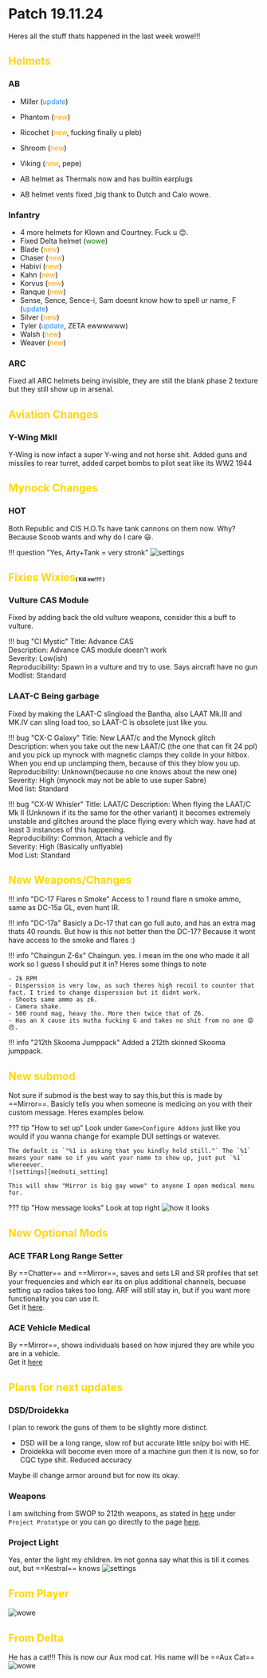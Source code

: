 [mednoti_setting]: https://cdn.discordapp.com/attachments/616825831779467284/648247817655025667/20191124144247_1.jpg "yes"
[how_message_looks]: https://cdn.discordapp.com/attachments/616825831779467284/648249618207080458/20191124145216_1.jpg "yes"
[hot_reason]: https://cdn.discordapp.com/attachments/457505629729325056/648264229727502336/happi.PNG "Y tank and arty at same time, f"
[lenny]: https://assets.piliapp.com/s3pxy/emoticon/item/lenny-face.png "lenny"
[player]: https://media.discordapp.net/attachments/360059353581092864/648273100835913730/76958636_3545251872156066_4527893276656664576_o.jpg?width=543&height=532 "player"
[delta]: https://cdn.discordapp.com/attachments/457690691749806113/648279568431579152/image6.jpg "delta"

# Patch 19.11.24

Heres all the stuff thats happened in the last week wowe!!!

## <span style="color:gold">Helmets</span> 

### AB

- Miller (<span style="color:dodgerblue">update</span>)
- Phantom (<span style="color:orange">new</span>)
- Ricochet (<span style="color:orange">new</span>, fucking finally u pleb)
- Shroom (<span style="color:orange">new</span>)
- Viking (<span style="color:orange">new</span>, pepe)

- AB helmet as Thermals now and has builtin earplugs
- AB helmet vents fixed ,big thank to Dutch and Calo wowe.

### Infantry
- 4 more helmets for Klown and Courtney. Fuck u 😊.
- Fixed Delta helmet (<span style="color:green">wowe</span>)
- Blade (<span style="color:orange">new</span>)
- Chaser (<span style="color:orange">new</span>)
- Habivi (<span style="color:orange">new</span>)
- Kahn (<span style="color:orange">new</span>)
- Korvus (<span style="color:orange">new</span>)
- Ranque (<span style="color:orange">new</span>)
- Sense, Sence, Sence-i, Sam doesnt know how to spell ur name, F (<span style="color:dodgerblue">update</span>)
- Silver (<span style="color:orange">new</span>)
- Tyler (<span style="color:dodgerblue">update</span>, ZETA ewwwwww)
- Walsh (<span style="color:orange">new</span>)
- Weaver (<span style="color:orange">new</span>)

### ARC

Fixed all ARC helmets being invisible, they are still the blank phase 2 texture but they still show up in arsenal.

## <span style="color:gold">Aviation Changes</span> 

### Y-Wing MkII

Y-Wing is now infact a super Y-wing and not horse shit. Added guns and missiles to rear turret, added carpet bombs to pilot seat like its WW2 1944

## <span style="color:gold">Mynock Changes</span> 

### HOT
Both Republic and CIS H.O.Ts have tank cannons on them now. Why? Because Scoob wants and why do I care 😃.  

!!! question "Yes, Arty+Tank = very stronk" 
    ![settings][hot_reason]


## <span style="color:gold">Fixies Wixies</span><font size="1">( Kill me!!!! )</font>

### Vulture CAS Module
Fixed by adding back the old vulture weapons, consider this a buff to vulture.

!!! bug "CI Mystic"
    Title: Advance CAS  
    Description: Advance CAS module doesn't work  
    Severity: Low(ish)  
    Reproducibility: Spawn in a vulture and try to use. Says aircraft have no gun  
    Modlist: Standard

### LAAT-C Being garbage
Fixed by making the LAAT-C slingload the Bantha, also LAAT Mk.III and MK.IV can sling load too, so LAAT-C is obsolete just like you.

!!! bug "CX-C Galaxy"
    Title: New LAAT/c and the Mynock glitch  
    Description: when you take out the new LAAT/C (the one that can fit 24 ppl) and you pick up mynock with magnetic clamps they colide in your hitbox. When you end up unclamping them, because of this they blow you up.   
    Reproducibility: Unknown(because no one knows about the new one)  
    Severity: High (mynock may not be able to use super Sabre)  
    Mod list: Standard  

!!! bug "CX-W Whisler"
    Title: LAAT/C
    Description: When flying the LAAT/C Mk II (Unknown if its the same for the other variant) it becomes extremely unstable and glitches around the place flying every which way. have had at least 3 instances of this happening.  
    Reproducibility: Common, Attach a vehicle and fly  
    Severity: High (Basically unflyable)  
    Mod List: Standard  

## <span style="color:gold">New Weapons/Changes</span>

!!! info "DC-17 Flares n Smoke"
    Access to 1 round flare n smoke ammo, same as DC-15a GL, even hunt IR.

!!! info "DC-17a"
    Basicly a Dc-17 that can go full auto, and has an extra mag thats 40 rounds. But how is this not better then the DC-17? Because it wont have access to the smoke and flares :)

!!! info "Chaingun Z-6x"
    Chaingun. yes. I mean im the one who made it all work so I guess I should put it in? Heres some things to note

    - 2k RPM
    - Disperssion is very low, as such theres high recoil to counter that fact. I tried to change disperssion but it didnt work.
    - Shoots same ammo as z6.
    - Camera shake.
    - 500 round mag, heavy tho. More then twice that of Z6.
    - Has an X cause its mutha fucking G and takes no shit from no one 😡😠.

!!! info "212th Skooma Jumppack"
    Added a 212th skinned Skooma jumppack.

## <span style="color:gold">New submod</span> 

Not sure if submod is the best way to say this,but this is made by ==Mirror==. Basicly tells you when someone is medicing on you with their custom message. Heres examples below.

??? tip "How to set up"
    Look under `Game>Configure Addons` just like you would if you wanna change for example DUI settings or watever.

    The default is `"%1 is asking that you kindly hold still."` The `%1` means your name so if you want your name to show up, just put `%1` whereever.
    ![settings][mednoti_setting]

    This will show "Mirror is big gay wowe" to anyone I open medical menu for.

??? tip "How message looks"
    Look at top right
    ![how it looks][how_message_looks]

## <span style="color:gold">New Optional Mods</span> 

### ACE TFAR Long Range Setter
By ==Chatter== and ==Mirror==, saves and sets LR and SR profiles that set your frequencies and which ear its on plus additional channels, becuase setting up radios takes too long. ARF will still stay in, but if you want more functionality you can use it.  
Get it [here](https://steamcommunity.com/sharedfiles/filedetails/?id=1909836103).

### ACE Vehicle Medical
By ==Mirror==, shows individuals based on how injured they are while you are in a vehicle.  
Get it [here](https://steamcommunity.com/sharedfiles/filedetails/?id=1911374016)

## <span style="color:gold">Plans for next updates</span>

### DSD/Droidekka

I plan to rework the guns of them to be slightly more distinct. 

- DSD will be a long range, slow rof but accurate little snipy boi with HE. 
- Droidekka will become even more of a machine gun then it is now, so for CQC type shit. Reduced accuracy

Maybe ill change armor around but for now its okay.

### Weapons

I am switching from SWOP to 212th weapons, as stated in [here](../../../current_projects#project-prototype) under `Project Prototype` or you can go directly to the page [here](../../../projects/prototype/). 

### Project Light

Yes, enter the light my children. Im not gonna say what this is till it comes out, but ==Kestral== knows ![settings][lenny]



## <span style="color:gold">From Player</span> 

![wowe][player]

## <span style="color:gold">From Delta</span> 

He has a cat!!! This is now our Aux mod cat. His name will be ==Aux Cat==
![wowe][delta]


